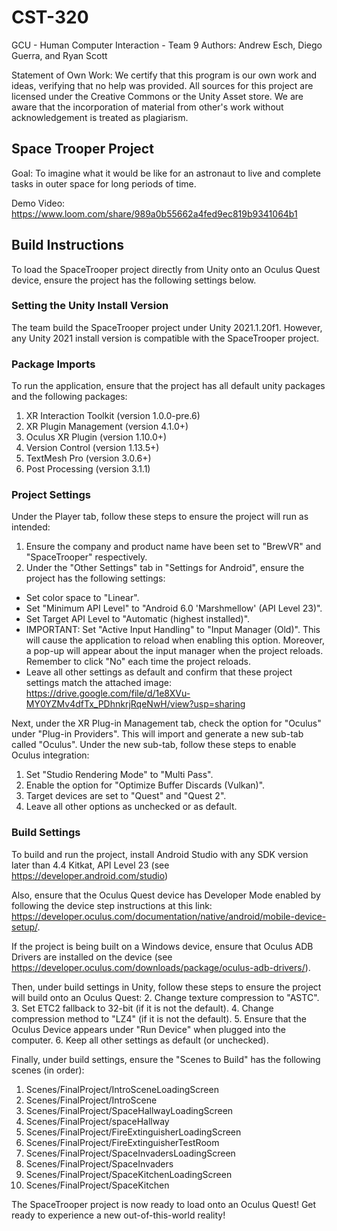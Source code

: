 # CST-320
GCU - Human Computer Interaction - Team 9
Authors: Andrew Esch, Diego Guerra, and Ryan Scott

Statement of Own Work: We certify that this program is our own work and ideas, verifying that no help was provided. All sources for this project are licensed under the Creative Commons or the Unity Asset store. We are aware that the incorporation of material from other's work without acknowledgement is treated as plagiarism.


## Space Trooper Project
Goal: To imagine what it would be like for an astronaut to live and complete tasks in outer space for long periods of time.

Demo Video: https://www.loom.com/share/989a0b55662a4fed9ec819b9341064b1

## Build Instructions
To load the SpaceTrooper project directly from Unity onto an Oculus Quest device, ensure the project has the following settings below.

### Setting the Unity Install Version
The team build the SpaceTrooper project under Unity 2021.1.20f1. However, any Unity 2021 install version is compatible with the SpaceTrooper project. 

### Package Imports
To run the application, ensure that the project has all default unity packages and the following packages:
1. XR Interaction Toolkit (version 1.0.0-pre.6)
2. XR Plugin Management (version 4.1.0+)
3. Oculus XR Plugin (version 1.10.0+)
4. Version Control (version 1.13.5+)
5. TextMesh Pro (version 3.0.6+)
6. Post Processing (version 3.1.1)

### Project Settings
Under the Player tab, follow these steps to ensure the project will run as intended:
1. Ensure the company and product name have been set to "BrewVR" and "SpaceTrooper" respectively.
2. Under the "Other Settings" tab in "Settings for Android", ensure the project has the following settings:
- Set color space to "Linear".
- Set "Minimum API Level" to "Android 6.0 'Marshmellow' (API Level 23)".
- Set Target API Level to "Automatic (highest installed)".
- IMPORTANT: Set "Active Input Handling" to "Input Manager (Old)". This will cause the application to reload when enabling this option. Moreover, a pop-up will appear about the input manager when the project reloads. Remember to click "No" each time the project reloads.
- Leave all other settings as default and confirm that these project settings match the attached image: https://drive.google.com/file/d/1e8XVu-MY0YZMv4dfTx_PDhnkrjRqeNwH/view?usp=sharing

Next, under the XR Plug-in Management tab, check the option for "Oculus" under "Plug-in Providers". This will import and generate a new sub-tab called "Oculus". Under the new sub-tab, follow these steps to enable Oculus integration:
1. Set "Studio Rendering Mode" to "Multi Pass".
2. Enable the option for "Optimize Buffer Discards (Vulkan)".
3. Target devices are set to "Quest" and "Quest 2".
4. Leave all other options as unchecked or as default.

### Build Settings
To build and run the project, install Android Studio with any SDK version later than 4.4 Kitkat, API Level 23 (see https://developer.android.com/studio)

Also, ensure that the Oculus Quest device has Developer Mode enabled by following the device step instructions at this link: https://developer.oculus.com/documentation/native/android/mobile-device-setup/.

If the project is being built on a Windows device, ensure that Oculus ADB Drivers are installed on the device (see https://developer.oculus.com/downloads/package/oculus-adb-drivers/).

Then, under build settings in Unity, follow these steps to ensure the project will build onto an Oculus Quest:
2. Change texture compression to "ASTC".
3. Set ETC2 fallback to 32-bit (if it is not the default).
4. Change compression method to "LZ4" (if it is not the default).
5. Ensure that the Oculus Device appears under "Run Device" when plugged into the computer.
6. Keep all other settings as default (or unchecked). 

Finally, under build settings, ensure the "Scenes to Build" has the following scenes (in order):
1. Scenes/FinalProject/IntroSceneLoadingScreen
2. Scenes/FinalProject/IntroScene
3. Scenes/FinalProject/SpaceHallwayLoadingScreen
4. Scenes/FinalProject/spaceHallway
5. Scenes/FinalProject/FireExtinguisherLoadingScreen
6. Scenes/FinalProject/FireExtinguisherTestRoom
7. Scenes/FinalProject/SpaceInvadersLoadingScreen
8. Scenes/FinalProject/SpaceInvaders
9. Scenes/FinalProject/SpaceKitchenLoadingScreen
10. Scenes/FinalProject/SpaceKitchen

The SpaceTrooper project is now ready to load onto an Oculus Quest! Get ready to experience a new out-of-this-world reality!
